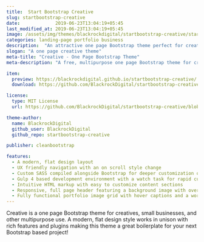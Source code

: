 ```yaml
---
title:  Start Bootstrap Creative
slug: startbootstrap-creative
date:             2019-06-23T13:04:19+05:45
last_modified_at: 2019-06-23T13:04:19+05:45
image: /assets/img/themes/blackrockdigital/startbootstrap-creative/startbootstrap-creative-preview.jpg
categories: landing-page portfolio business
description:  "An attractive one page Bootstrap theme perfect for creative portfolios and businesses"
slogan: "A one page creative theme"
meta-title: "Creative - One Page Bootstrap Theme"
meta-description: "A free, multipurpose one page Bootstrap theme for creatives, businesses, and more. All Start Bootstrap templates are free to download and open source."

item:
  preview: https://blackrockdigital.github.io/startbootstrap-creative/
  download: https://github.com/BlackrockDigital/startbootstrap-creative/archive/gh-pages.zip

license:
  type: MIT License
  url: https://github.com/BlackrockDigital/startbootstrap-creative/blob/master/LICENSE

theme-author:
  name: BlackrockDigital
  github_user: BlackrockDigital
  github_repo: startbootstrap-creative

publisher: cleanbootstrap

features:
  - A modern, flat design layout
  - UX friendly navigation with an on scroll style change
  - Custom SASS compiled alongside Bootstrap for deeper customization options
  - Gulp 4 based development environment with a watch task for rapid custom development
  - Intuitive HTML markup with easy to customize content sections
  - Responsive, full page header featuring a background image with overlay and vertically centered content
  - Fully functional portfolio image grid with hover captions and a working lightbox gallery
---
```

Creative is a one page Bootstrap theme for creatives, small businesses, and other multipurpose use. A modern, flat design style works in unison with rich features and plugins making this theme a great boilerplate for your next Bootstrap based project!